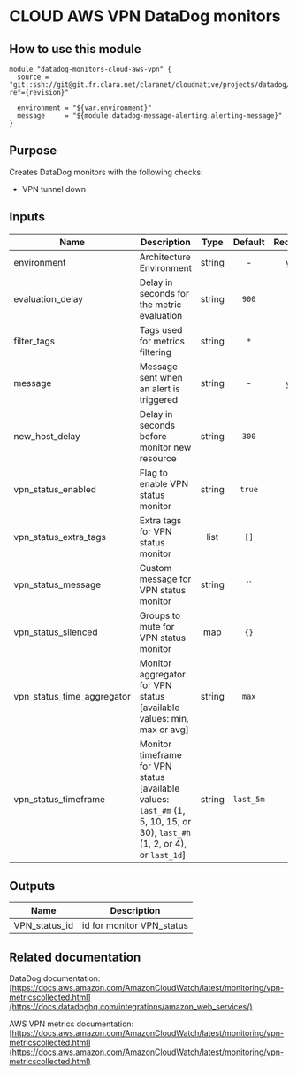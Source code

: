 # CLOUD AWS VPN DataDog monitors

## How to use this module

```
module "datadog-monitors-cloud-aws-vpn" {
  source = "git::ssh://git@git.fr.clara.net/claranet/cloudnative/projects/datadog/terraform/monitors.git//cloud/aws/vpn?ref={revision}"

  environment = "${var.environment}"
  message     = "${module.datadog-message-alerting.alerting-message}"
}

```

## Purpose

Creates DataDog monitors with the following checks:

- VPN tunnel down

## Inputs

| Name | Description | Type | Default | Required |
|------|-------------|:----:|:-----:|:-----:|
| environment | Architecture Environment | string | - | yes |
| evaluation_delay | Delay in seconds for the metric evaluation | string | `900` | no |
| filter_tags | Tags used for metrics filtering | string | `*` | no |
| message | Message sent when an alert is triggered | string | - | yes |
| new_host_delay | Delay in seconds before monitor new resource | string | `300` | no |
| vpn_status_enabled | Flag to enable VPN status monitor | string | `true` | no |
| vpn_status_extra_tags | Extra tags for VPN status monitor | list | `[]` | no |
| vpn_status_message | Custom message for VPN status monitor | string | `` | no |
| vpn_status_silenced | Groups to mute for VPN status monitor | map | `{}` | no |
| vpn_status_time_aggregator | Monitor aggregator for VPN status [available values: min, max or avg] | string | `max` | no |
| vpn_status_timeframe | Monitor timeframe for VPN status [available values: `last_#m` (1, 5, 10, 15, or 30), `last_#h` (1, 2, or 4), or `last_1d`] | string | `last_5m` | no |

## Outputs

| Name | Description |
|------|-------------|
| VPN_status_id | id for monitor VPN_status |

## Related documentation

DataDog documentation: [https://docs.aws.amazon.com/AmazonCloudWatch/latest/monitoring/vpn-metricscollected.html](https://docs.datadoghq.com/integrations/amazon_web_services/)

AWS VPN metrics documentation: [https://docs.aws.amazon.com/AmazonCloudWatch/latest/monitoring/vpn-metricscollected.html](https://docs.aws.amazon.com/AmazonCloudWatch/latest/monitoring/vpn-metricscollected.html)

